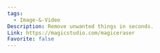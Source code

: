 ```yaml
---
tags:
  - Image-&-Video
Description: Remove unwanted things in seconds.
Link: https://magicstudio.com/magiceraser
Favorite: false
---
```

